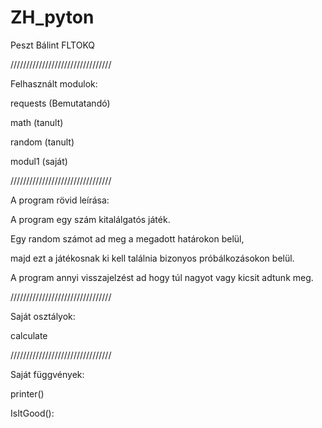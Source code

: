 # ZH_pyton
Peszt Bálint
FLTOKQ

////////////////////////////////

Felhasznált modulok:

 requests  (Bemutatandó)
 
 math      (tanult)
 
 random    (tanult)
 
 modul1    (saját)
 
////////////////////////////////

A program rövid leírása:

A program egy szám kitalálgatós játék.

Egy random számot ad meg a megadott határokon belül,

majd ezt a játékosnak ki kell találnia bizonyos próbálkozásokon belül.

A program annyi visszajelzést ad hogy túl nagyot vagy kicsit adtunk meg.

////////////////////////////////

Saját osztályok:

  calculate
  
////////////////////////////////

Saját függvények:

  printer()
  
  IsItGood():
